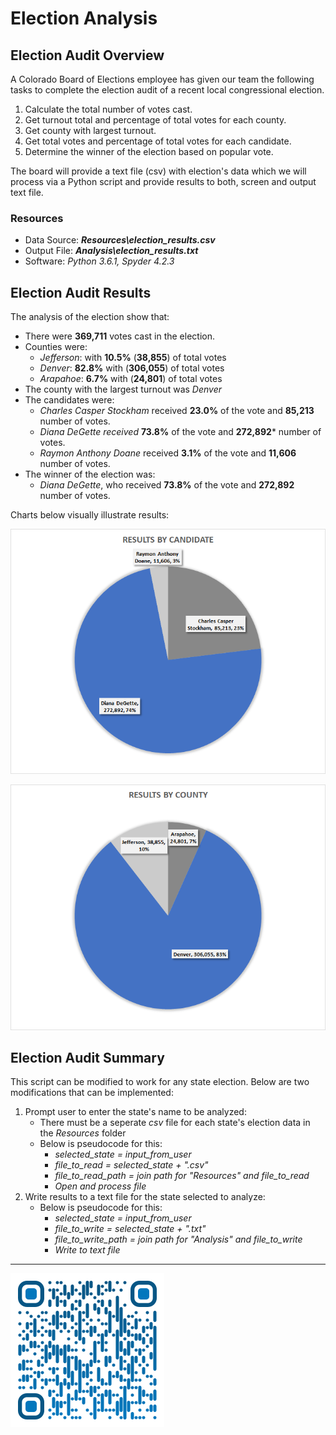 # Election Analysis
## Election Audit Overview
A Colorado Board of Elections employee has given our team the following tasks to complete the election audit of a recent local congressional election.
1. Calculate the total number of votes cast.
2. Get turnout total and percentage of total votes for each county.
3. Get county with largest turnout.
2. Get total votes and percentage of total votes for each candidate.
5. Determine the winner of the election based on popular vote.

The board will provide a text file (csv) with election's data which we will process via a Python script and provide results to both, screen and output text file.

### Resources
- Data Source: ***Resources\election_results.csv***
- Output File: ***Analysis\election_results.txt***
- Software: *Python 3.6.1, Spyder 4.2.3*
## Election Audit Results
The analysis of the election show that:
- There were **369,711** votes cast in the election.
- Counties were:
  - *Jefferson*: with **10.5%** (**38,855**) of total votes
  - *Denver*: **82.8%** with (**306,055**) of total votes
  - *Arapahoe*: **6.7%** with (**24,801**) of total votes
- The county with the largest turnout was *Denver*
- The candidates were:
  - *Charles Casper Stockham* received **23.0%** of the vote and **85,213** number of votes.
  - *Diana DeGette received* **73.8%** of the vote and **272,892*** number of votes.
  - *Raymon Anthony Doane* received **3.1%** of the vote and **11,606** number of votes.
- The winner of the election was: 
  - *Diana DeGette*, who received **73.8%** of the vote and **272,892** number of votes.

Charts below visually illustrate results:

![Results by Candidate](./Resources/results_by_candidate.png)

![Results by County](./Resources/results_by_county.png)

## Election Audit Summary
This script can be modified to work for any state election. Below are two modifications that can be implemented:
1. Prompt user to enter the state's name to be analyzed:
    - There must be a seperate *csv* file for each state's election data in the *Resources* folder
    - Below is pseudocode for this:
        - *selected_state = input_from_user*
        - *file_to_read = selected_state + ".csv"*
        - *file_to_read_path = join path for "Resources" and file_to_read*
        - *Open and process file*
2. Write results to a text file for the state selected to analyze:
    - Below is pseudocode for this:
        - *selected_state = input_from_user*
        - *file_to_write = selected_state + ".txt"*
        - *file_to_write_path = join path for "Analysis" and file_to_write*
        - *Write to text file*

---


![Saeed Al-Yacoubi](./Resources/qr-code.png)